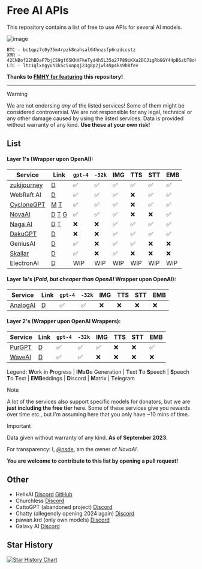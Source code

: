# Free AI APIs
This repository contains a list of free to use APIs for several AI models.

![image](https://github.com/NovaOSS/free-ai-apis/assets/67185896/77616758-4409-4244-a0ff-0a309c04c666)
```
BTC - bc1qpz7c0y75m4rpzk8nahsal04hnzsfp6nzdccstz
XMR - 42CNBof22hBDaF7bjCS9gf6SKhXFkeTyd4h5L35o27P89iKXa2DCJigRbGGY44pBSzbT8oVXGaoKFXukdyZe3YJA4gMJBxy
LTC - ltc1qlxngyuh3k5c5unpqj23g8p2jwl49p4ks9h8fev
```

**Thanks to [FMHY for featuring](https://fmhy.pages.dev/ai/) this repository!**

***
> [!WARNING]  
> We are not endorsing *any* of the listed services! Some of them might be considered controversial. We are not responsible for any legal, technical or any other damage caused by using the listed services. Data is provided without warranty of any kind. **Use these at your own risk!**

## List

#### Layer 1's (Wrapper upon OpenAI):

| Service                                       | Link                                                                                                  | `gpt-4` | `-32k` | IMG | TTS | STT | EMB |
| --------------------------------------------- | ----------------------------------------------------------------------------------------------------- | ------- | ------ | --- | --- | --- | --- |
| [zukijourney](https://cock-za06.onrender.com) | [D](https://discord.gg/kvYDFZY7XZ)                                                                    | ✅      | ✅     | ✅  | ✅  | ✅  | ✅  |
| WebRaft AI                                    | [D](https://discord.gg/XwxUdHhF59)                                                                    | ✅      | ✅     | ✅  | ❌  | ✅  | ✅  |
| [CycloneGPT](https://gpt.darkcoder15.tk/)     | [M](https://matrix.to/#/#cyclonegpt:m.darkcoder15.tk) [T](https://t.me/+1waoIqepLUoxNDgy)             | ✅      | ✅     | ✅  | ❌  | ✅  | ✅  |
| [NovaAI](https://nova-oss.com)                | [D](https://discord.nova-oss.com) [T](https://t.me/nova_gpt) [G](https://github.com/novaoss/nova-api) | ✅      | ✅     | ✅  | ❌  | ❌  | ✅  |
| [Naga AI](https://naga.ac)                    | [D](https://discord.naga.ac/) [T](https://t.me/chimera_ai)                                            | ❌      | ❌     | ✅  | ✅  | ✅  | ✅  |
| [DakuGPT](https://api.daku.tech/)             | [D](https://discord.gg/eW3NqUxq5d)                                                                    | ❌      | ❌     | ✅  | ✅  | ✅  | ✅  |
| GeniusAI                                      | [D](https://discord.gg/nzpvqSDGAx)                                                                    | ✅      | ❌     | ✅  | ✅  | ❌  | ❌  |
| [Skailar](https://chat.skailar.net/)          | [D](https://discord.gg/U645yeT5T9)                                                                    | ✅      | ❌     | ✅  | ❌  | ❌  | ❌  |
| ElectronAI                                    | [D](https://discord.gg/YpF8fDnj)                                                                      | WIP     | WIP    | WIP | WIP | WIP | WIP |

#### Layer 1a's (*Paid, but cheaper than OpenAI* Wrapper upon OpenAI):
| Service                                       | Link                                                                                                  | `gpt-4` | `-32k` | IMG | TTS | STT | EMB |
| --------------------------------------------- | ----------------------------------------------------------------------------------------------------- | ------- | ------ | --- | --- | --- | --- |
| [AnalogAI](https://api.analogai.in/)          | [D](https://discord.gg/arqszhBACb)                                                                    | ✅      | ✅     | ❌  | ❌  | ❌  | ❌  |

#### Layer 2's (Wrapper upon OpenAI Wrappers):
| Service                           | Link                               | `gpt-4` | `-32k` | IMG | TTS | STT | EMB |
| --------------------------------- | ---------------------------------- | ------- | ------ | --- | --- | --- | --- |
| [PurGPT](https://purgpt.xyz)      | [D](https://discord.gg/PYs95Sym2a) | ✅      | ✅     | ✅  | ❌  | ❌  | ✅  |
| [WaveAI](https://api.waveai.link) | [D](https://discord.gg/arqszhBACb) | ✅      | ✅     | ❌  | ❌  | ❌  | ❌  |


Legend:
**W**ork **i**n **P**rogress |
**IM**a**G**e Generation |
**T**ext **T**o **S**peech |
**S**peech **T**o **T**ext |
**EMB**eddings |
**D**iscord | **M**atrix | **T**elegram

> [!NOTE]  
> A lot of the services also support specific models for donators, but we are **just including the free tier** here. Some of these services give you rewards over time etc., but I'm assuming here that you only have ~10 mins of time.

> [!IMPORTANT]  
> Data given without warranty of any kind. **As of September 2023.**

For transparency: I, [@nsde](https://github.com/nsde), am the owner of *NovaAI*.

**You are welcome to contribute to this list by opening a pull request!**

## Other

- HelixAI [Discord](https://discord.gg/nvswJWu8Br) [GitHub](https://github.com/HelixAIOrg)
- Churchless [Discord](https://discord.gg/vuheSY27gV)
- CattoGPT (abandoned project) [Discord](https://discord.gg/cattogpt)
- Chatty (allegendly opening 2024 again) [Discord](https://discord.gg/KT9MWZ64w8)
- pawan.krd (only own models) [Discord](https://discord.gg/pawan)
- Galaxy AI [Discord](https://discord.gg/UDMaAgS62q)

## Star History

<a href="https://star-history.com/#NovaOSS/free-ai-apis&Date">
  <picture>
    <source media="(prefers-color-scheme: dark)" srcset="https://api.star-history.com/svg?repos=NovaOSS/free-ai-apis&type=Date&theme=dark" />
    <source media="(prefers-color-scheme: light)" srcset="https://api.star-history.com/svg?repos=NovaOSS/free-ai-apis&type=Date" />
    <img alt="Star History Chart" src="https://api.star-history.com/svg?repos=NovaOSS/free-ai-apis&type=Date" />
  </picture>
</a>
